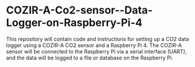 # COZIR-A-Co2-sensor--Data-Logger-on-Raspberry-Pi-4
This repository will contain code and instructions for setting up a CO2 data logger using a COZIR-A CO2 sensor and a Raspberry Pi 4. The COZIR-A sensor will be connected to the Raspberry Pi via a serial interface (UART), and the data will be logged to a file or database on the Raspberry Pi.
